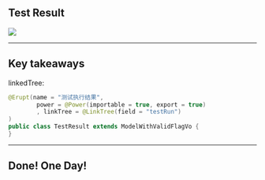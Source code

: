 ## Test Result

![](/images/test-execution.png)

---

## Key takeaways

linkedTree:

```java
@Erupt(name = "测试执行结果",
        power = @Power(importable = true, export = true)
        , linkTree = @LinkTree(field = "testRun")
)
public class TestResult extends ModelWithValidFlagVo {
}
```

---


## Done! One Day!

